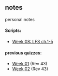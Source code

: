 ## notes
personal notes


#### Scripts:<br>
- [Week 08: LFS ch.1-5](lfs1-5.md)

#### previous quizzes:<br>
- [Week 01](w01-quiz.md) (Rev 43)
- [Week 02](w02-quiz.md) (Rev 43)

